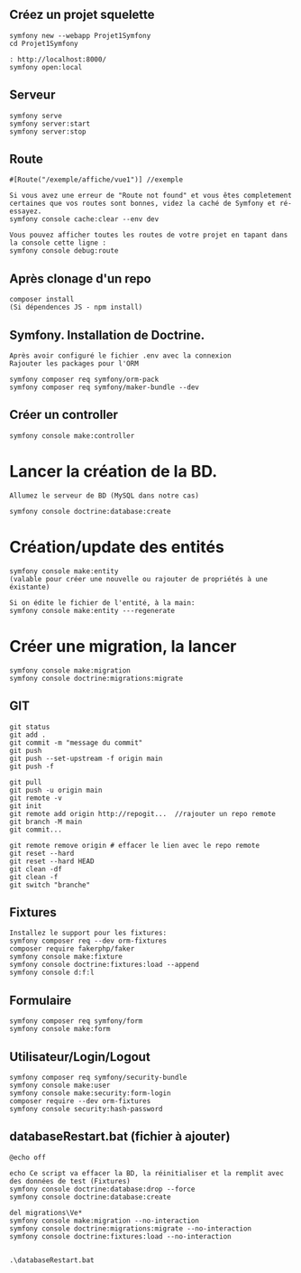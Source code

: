 ## Créez un projet squelette
```
symfony new --webapp Projet1Symfony
cd Projet1Symfony

: http://localhost:8000/ 
symfony open:local
```
## Serveur
```
symfony serve 
symfony server:start
symfony server:stop
```
## Route
```
#[Route("/exemple/affiche/vue1")] //exemple

Si vous avez une erreur de "Route not found" et vous êtes completement certaines que vos routes sont bonnes, videz la caché de Symfony et ré-essayez.
symfony console cache:clear --env dev

Vous pouvez afficher toutes les routes de votre projet en tapant dans la console cette ligne :
symfony console debug:route
```
## Après clonage d'un repo
```
composer install
(Si dépendences JS - npm install)
``` 
## Symfony. Installation de Doctrine. 
``` 
Après avoir configuré le fichier .env avec la connexion
Rajouter les packages pour l'ORM

symfony composer req symfony/orm-pack
symfony composer req symfony/maker-bundle --dev
``` 
## Créer un controller 
``` 
symfony console make:controller

``` 
# Lancer la création de la BD. 
``` 
Allumez le serveur de BD (MySQL dans notre cas) 

symfony console doctrine:database:create
``` 
# Création/update des entités
``` 
symfony console make:entity 
(valable pour créer une nouvelle ou rajouter de propriétés à une éxistante)

Si on édite le fichier de l'entité, à la main:
symfony console make:entity ---regenerate
``` 
# Créer une migration, la lancer
``` 
symfony console make:migration
symfony console doctrine:migrations:migrate
```
## GIT
```
git status
git add .
git commit -m "message du commit"
git push
git push --set-upstream -f origin main
git push -f

git pull
git push -u origin main
git remote -v
git init
git remote add origin http://repogit...  //rajouter un repo remote
git branch -M main
git commit...

git remote remove origin # effacer le lien avec le repo remote
git reset --hard
git reset --hard HEAD
git clean -df
git clean -f
git switch "branche"

```
## Fixtures
```
Installez le support pour les fixtures:
symfony composer req --dev orm-fixtures
composer require fakerphp/faker
symfony console make:fixture
symfony console doctrine:fixtures:load --append 
symfony console d:f:l 

```
## Formulaire
```
symfony composer req symfony/form
symfony console make:form

```
## Utilisateur/Login/Logout
```
symfony composer req symfony/security-bundle
symfony console make:user
symfony console make:security:form-login
composer require --dev orm-fixtures
symfony console security:hash-password
```
## databaseRestart.bat (fichier à ajouter) 
```
@echo off

echo Ce script va effacer la BD, la réinitialiser et la remplit avec des données de test (Fixtures)
symfony console doctrine:database:drop --force
symfony console doctrine:database:create

del migrations\Ve*
symfony console make:migration --no-interaction
symfony console doctrine:migrations:migrate --no-interaction
symfony console doctrine:fixtures:load --no-interaction


.\databaseRestart.bat

```